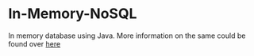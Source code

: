 # In-Memory-NoSQL
In memory database using Java. More information on the same could be found over [here](http://www.eli.sdsu.edu/courses/fall22/cs635/assignments/Assignment3.pdf)
